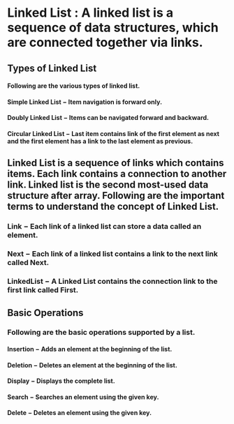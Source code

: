 

# Linked List : A linked list is a sequence of data structures, which are connected together via links.
## Types of Linked List
#### Following are the various types of linked list.
#### Simple Linked List − Item navigation is forward only.
#### Doubly Linked List − Items can be navigated forward and backward.
#### Circular Linked List − Last item contains link of the first element as next and the first element has a link to the last element as previous.

## Linked List is a sequence of links which contains items. Each link contains a connection to another link. Linked list is the second most-used data structure after array.   Following are the important terms to understand the concept of Linked List.

### Link − Each link of a linked list can store a data called an element.
### Next − Each link of a linked list contains a link to the next link called Next.
### LinkedList − A Linked List contains the connection link to the first link called First.

## Basic Operations
### Following are the basic operations supported by a list.
#### Insertion − Adds an element at the beginning of the list.
#### Deletion − Deletes an element at the beginning of the list.
#### Display − Displays the complete list.
#### Search − Searches an element using the given key.
#### Delete − Deletes an element using the given key.

